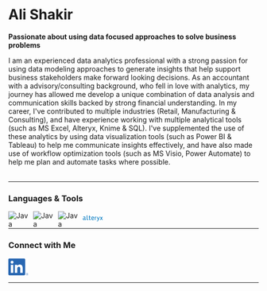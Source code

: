 # Ali Shakir 

**Passionate about using data focused approaches to solve business problems**

I am an experienced data analytics professional with a strong passion for using data modeling approaches to generate insights that help support business stakeholders make forward looking decisions. As an accountant with a advisory/consulting background, who fell in love with analytics, my journey has allowed me develop a unique combination of data analysis and communication skills backed by strong financial understanding. In my career, I've contributed to multiple industries (Retail, Manufacturing & Consulting), and have experience working with multiple analytical tools (such as MS Excel, Alteryx, Knime & SQL). I've supplemented the use of these analytics by using data visualization tools (such as Power BI & Tableau) to help me communicate insights effectively, and have also made use of workflow optimization tools (such as MS Visio, Power Automate) to help me plan and automate tasks where possible. 
<br />
<br />

---

### Languages & Tools 


<img align="left" alt="Java" width="40px" style="padding-right:10px;" src="https://cdn.jsdelivr.net/gh/devicons/devicon/icons/python/python-original-wordmark.svg" />
<img align="left" alt="Java" width="40px" style="padding-right:10px;" src="https://cdn.jsdelivr.net/gh/devicons/devicon/icons/mysql/mysql-original-wordmark.svg" />
<img align="left" alt="Java" width="40px" style="padding-right:10px;" src="https://cdn.jsdelivr.net/gh/devicons/devicon/icons/rstudio/rstudio-original.svg" /> 
<img align="middle" alt="Java" width="40px" style="padding-right:10px;" src="https://github.com/ali-h-shakir/ali-h-shakir/blob/main/AYX_BIG.png" /> 
<br />

---

### Connect with Me

[<img align="middle" alt="Java" width="40px" style="padding-right:10px;" src="https://github.com/ali-h-shakir/ali-h-shakir/blob/main/LI-In-Bug.png" />](https://www.linkedin.com/in/alihshakir/)
<br />

---
<!--
**ali-h-shakir/ali-h-shakir** is a ✨ _special_ ✨ repository because its `README.md` (this file) appears on your GitHub profile.

Here are some ideas to get you started:

- 🔭 I’m currently working on ...
- 🌱 I’m currently learning ...
- 👯 I’m looking to collaborate on ...
- 🤔 I’m looking for help with ...
- 💬 Ask me about ...
- 📫 How to reach me: ...
- 😄 Pronouns: ...
- ⚡ Fun fact: ...
-->
